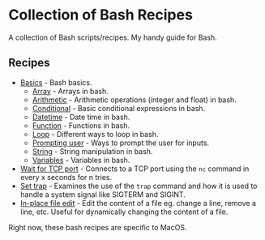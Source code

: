 # Collection of Bash Recipes

A collection of Bash scripts/recipes. My handy guide for Bash.

## Recipes

* [Basics](basics) - Bash basics.
  * [Array](basics/array) - Arrays in bash.
  * [Arithmetic](basics/arithmetic) - Arithmetic operations (integer and float) in bash.
  * [Conditional](basics/conditional) - Basic conditional expressions in bash.
  * [Datetime](basics/datetime) - Date time in bash.
  * [Function](basics/function) - Functions in bash.
  * [Loop](basics/loop) - Different ways to loop in bash.
  * [Prompting user](basics/prompt) - Ways to prompt the user for inputs.
  * [String](basics/string) - String manipulation in bash.
  * [Variables](basics/variables) - Variables in bash.
* [Wait for TCP port](wait-for-tcp) - Connects to a TCP port using the `nc` command in every x seconds for n tries.
* [Set trap](trap) - Examines the use of the `trap` command and how it is used to handle a system signal like SIGTERM and SIGINT.
* [In-place file edit](in-place-file-edit) - Edit the content of a file eg. change a line, remove a line, etc. Useful for dynamically changing the content of a file.

Right now, these bash recipes are specific to MacOS.

